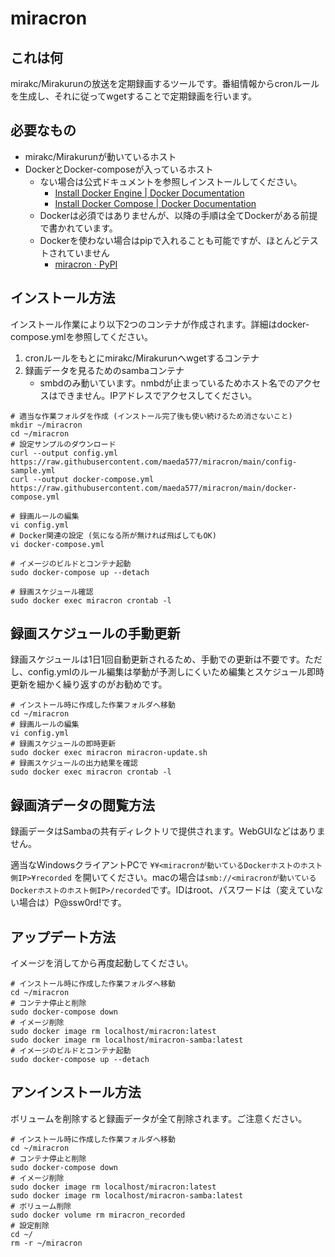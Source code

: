 # miracron

## これは何
mirakc/Mirakurunの放送を定期録画するツールです。番組情報からcronルールを生成し、それに従ってwgetすることで定期録画を行います。

## 必要なもの
* mirakc/Mirakurunが動いているホスト
* DockerとDocker-composeが入っているホスト
    * ない場合は公式ドキュメントを参照しインストールしてください。
        * [Install Docker Engine \| Docker Documentation](https://docs.docker.com/engine/install/)
        * [Install Docker Compose \| Docker Documentation](https://docs.docker.com/compose/install/)
    * Dockerは必須ではありませんが、以降の手順は全てDockerがある前提で書かれています。
    * Dockerを使わない場合はpipで入れることも可能ですが、ほとんどテストされていません
        * [miracron · PyPI](https://pypi.org/project/miracron/)

## インストール方法
インストール作業により以下2つのコンテナが作成されます。詳細はdocker-compose.ymlを参照してください。

1. cronルールをもとにmirakc/Mirakurunへwgetするコンテナ
1. 録画データを見るためのsambaコンテナ
    * smbdのみ動いています。nmbdが止まっているためホスト名でのアクセスはできません。IPアドレスでアクセスしてください。

``` shell
# 適当な作業フォルダを作成 (インストール完了後も使い続けるため消さないこと)
mkdir ~/miracron
cd ~/miracron
# 設定サンプルのダウンロード
curl --output config.yml https://raw.githubusercontent.com/maeda577/miracron/main/config-sample.yml
curl --output docker-compose.yml https://raw.githubusercontent.com/maeda577/miracron/main/docker-compose.yml

# 録画ルールの編集
vi config.yml
# Docker関連の設定 (気になる所が無ければ飛ばしてもOK)
vi docker-compose.yml

# イメージのビルドとコンテナ起動
sudo docker-compose up --detach

# 録画スケジュール確認
sudo docker exec miracron crontab -l
```

## 録画スケジュールの手動更新
録画スケジュールは1日1回自動更新されるため、手動での更新は不要です。ただし、config.ymlのルール編集は挙動が予測しにくいため編集とスケジュール即時更新を細かく繰り返すのがお勧めです。

``` shell
# インストール時に作成した作業フォルダへ移動
cd ~/miracron
# 録画ルールの編集
vi config.yml
# 録画スケジュールの即時更新
sudo docker exec miracron miracron-update.sh
# 録画スケジュールの出力結果を確認
sudo docker exec miracron crontab -l
```

## 録画済データの閲覧方法
録画データはSambaの共有ディレクトリで提供されます。WebGUIなどはありません。

適当なWindowsクライアントPCで `¥¥<miracronが動いているDockerホストのホスト側IP>¥recorded` を開いてください。macの場合は`smb://<miracronが動いているDockerホストのホスト側IP>/recorded`です。IDはroot、パスワードは（変えていない場合は）P@ssw0rd!です。

## アップデート方法
イメージを消してから再度起動してください。

``` shell
# インストール時に作成した作業フォルダへ移動
cd ~/miracron
# コンテナ停止と削除
sudo docker-compose down
# イメージ削除
sudo docker image rm localhost/miracron:latest
sudo docker image rm localhost/miracron-samba:latest
# イメージのビルドとコンテナ起動
sudo docker-compose up --detach
```

## アンインストール方法
ボリュームを削除すると録画データが全て削除されます。ご注意ください。

``` shell
# インストール時に作成した作業フォルダへ移動
cd ~/miracron
# コンテナ停止と削除
sudo docker-compose down
# イメージ削除
sudo docker image rm localhost/miracron:latest
sudo docker image rm localhost/miracron-samba:latest
# ボリューム削除
sudo docker volume rm miracron_recorded
# 設定削除
cd ~/
rm -r ~/miracron
```
